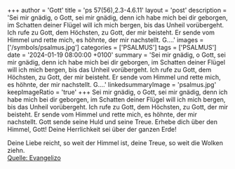 +++
author = 'Gott'
title = 'ps 57(56),2.3-4.6.11'
layout = 'post'
description = 'Sei mir gnädig, o Gott, sei mir gnädig, denn ich habe mich bei dir geborgen, im Schatten deiner Flügel will ich mich bergen, bis das Unheil vorübergeht. Ich rufe zu Gott, dem Höchsten, zu Gott, der mir beisteht. Er sende vom Himmel und rette mich, es höhnte, der mir nachstellt. G....'
images = ['/symbols/psalmus.jpg']
categories = ['PSALMUS']
tags = ['PSALMUS']
date = '2024-01-19 08:00:00 +0100'
summary = 'Sei mir gnädig, o Gott, sei mir gnädig, denn ich habe mich bei dir geborgen, im Schatten deiner Flügel will ich mich bergen, bis das Unheil vorübergeht. Ich rufe zu Gott, dem Höchsten, zu Gott, der mir beisteht. Er sende vom Himmel und rette mich, es höhnte, der mir nachstellt. G....'
linkedsummaryImage = 'psalmus.jpg'
keepImageRatio = 'true'
+++
Sei mir gnädig, o Gott, sei mir gnädig, denn ich habe mich bei dir geborgen, im Schatten deiner Flügel will ich mich bergen, bis das Unheil vorübergeht.
Ich rufe zu Gott, dem Höchsten, zu Gott, der mir beisteht.
Er sende vom Himmel und rette mich, es höhnte, der mir nachstellt. Gott sende seine Huld und seine Treue.<!--more-->
Erhebe dich über den Himmel, Gott! Deine Herrlichkeit sei über der ganzen Erde!

Deine Liebe reicht, so weit der Himmel ist, deine Treue, so weit die Wolken ziehn.<br> [Quelle: Evangelizo](https://evangeliumtagfuertag.org/DE/gospel)